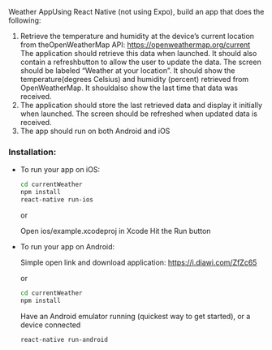 Weather AppUsing React Native (not using Expo), build an app that does the following:
1. Retrieve the temperature and humidity at the device’s current location from theOpenWeatherMap API: https://openweathermap.org/current 
The application should retrieve this data when launched. 
It should also contain a refreshbutton to allow the user to update the data.
The screen should be labeled “Weather at your location”. 
It should show the temperature(degrees Celsius) and humidity (percent) retrieved from OpenWeatherMap. 
It shouldalso show the last time that data was received.
2. The application should store the last retrieved data and display it initially when launched.
The screen should be refreshed when updated data is received.
3. The app should run on both Android and iOS

### Installation:
- To run your app on iOS:
   ```sh
   cd currentWeather
   npm install
   react-native run-ios
   ```
   
    or
    
   Open ios/example.xcodeproj in Xcode
   Hit the Run button
- To run your app on Android:

   Simple open link and download application: https://i.diawi.com/ZfZc65
   
   or

   ```sh
   cd currentWeather
   npm install
   ```
   Have an Android emulator running (quickest way to get started), or a device connected
   ```sh
   react-native run-android
   ```
